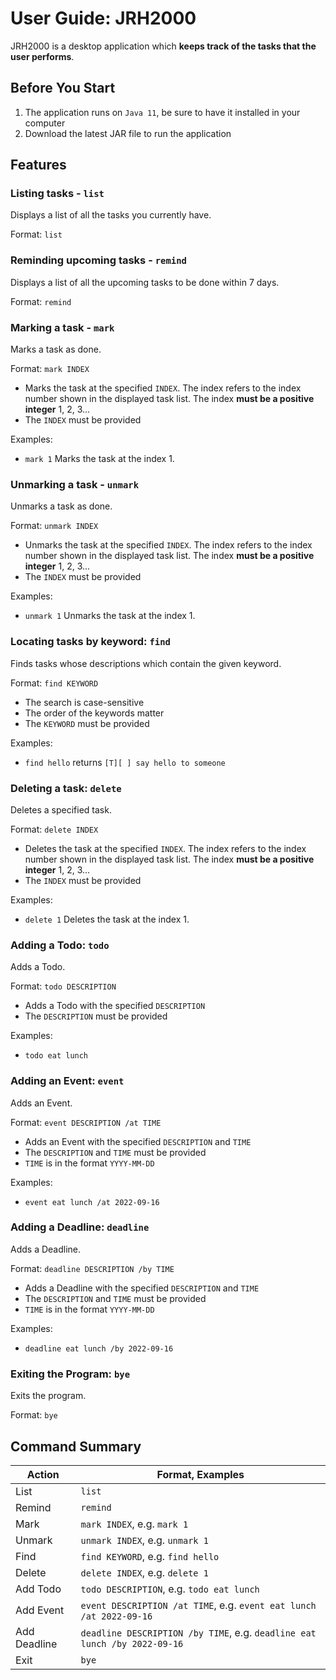 # User Guide: JRH2000
JRH2000 is a desktop application which **keeps track of the tasks that the user performs**. 

## Before You Start
1. The application runs on ```Java 11```, be sure to have it installed in your computer
2. Download the latest JAR file to run the application

## Features 

### Listing tasks - ```list```

Displays a list of all the tasks you currently have.

Format: ```list```

### Reminding upcoming tasks - ```remind```

Displays a list of all the upcoming tasks to be done within 7 days.

Format: ```remind```

### Marking a task - ```mark```

Marks a task as done.

Format: ```mark INDEX```

* Marks the task at the specified ```INDEX```. The index refers to the index number shown in the displayed task list.
The index **must be a positive integer** 1, 2, 3...
* The ```INDEX``` must be provided

Examples:

* ```mark 1``` Marks the task at the index 1.


### Unmarking a task - ```unmark```

Unmarks a task as done.

Format: ```unmark INDEX```

* Unmarks the task at the specified ```INDEX```. The index refers to the index number shown in the displayed task list.
  The index **must be a positive integer** 1, 2, 3...
* The ```INDEX``` must be provided

Examples:

* ```unmark 1``` Unmarks the task at the index 1.


### Locating tasks by keyword: ```find```

Finds tasks whose descriptions which contain the given keyword.

Format: ```find KEYWORD```

* The search is case-sensitive
* The order of the keywords matter
* The ```KEYWORD``` must be provided

Examples:
* ```find hello``` returns ```[T][ ] say hello to someone```

### Deleting a task: ```delete```

Deletes a specified task.

Format: ```delete INDEX```

* Deletes the task at the specified ```INDEX```. The index refers to the index number shown in the displayed task list.
  The index **must be a positive integer** 1, 2, 3...
* The ```INDEX``` must be provided

Examples:
* ```delete 1``` Deletes the task at the index 1.


### Adding a Todo: ```todo```
Adds a Todo.

Format: ```todo DESCRIPTION```
* Adds a Todo with the specified ```DESCRIPTION```
* The ```DESCRIPTION``` must be provided

Examples:
* ```todo eat lunch```


### Adding an Event: ```event```
Adds an Event.

Format: ```event DESCRIPTION /at TIME```

* Adds an Event with the specified ```DESCRIPTION``` and ```TIME```
* The ```DESCRIPTION``` and ```TIME``` must be provided
* ```TIME``` is in the format ```YYYY-MM-DD```

Examples:
* ```event eat lunch /at 2022-09-16```

### Adding a Deadline: ```deadline```
Adds a Deadline.

Format: ```deadline DESCRIPTION /by TIME```

* Adds a Deadline with the specified ```DESCRIPTION``` and ```TIME```
* The ```DESCRIPTION``` and ```TIME``` must be provided
* ```TIME``` is in the format ```YYYY-MM-DD```

Examples:
* ```deadline eat lunch /by 2022-09-16```

### Exiting the Program: ```bye```

Exits the program.

Format: ```bye```

## Command Summary

| Action      | Format, Examples |
| ----------- | ----------- |
| List        | ```list```       |
| Remind      | ```remind```       |
| Mark        | ```mark INDEX```, e.g. ```mark 1```        |
| Unmark        | ```unmark INDEX```, e.g. ```unmark 1```        |
| Find   | ```find KEYWORD```, e.g. ```find hello```        |
| Delete      | ```delete INDEX```, e.g. ```delete 1```       |
| Add Todo   | ```todo DESCRIPTION```, e.g. ```todo eat lunch```        |
| Add Event      | ```event DESCRIPTION /at TIME```, e.g. ```event eat lunch /at 2022-09-16```       |
| Add Deadline   | ```deadline DESCRIPTION /by TIME```, e.g. ```deadline eat lunch /by 2022-09-16```        |
| Exit      | ```bye```       |
